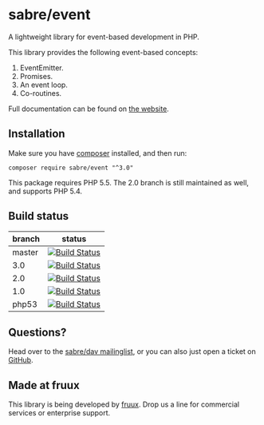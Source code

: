 sabre/event
===========

A lightweight library for event-based development in PHP.

This library provides the following event-based concepts:

1. EventEmitter.
2. Promises.
3. An event loop.
4. Co-routines.

Full documentation can be found on [the website][1].

Installation
------------

Make sure you have [composer][3] installed, and then run:

    composer require sabre/event "^3.0"

This package requires PHP 5.5. The 2.0 branch is still maintained as well, and
supports PHP 5.4.

Build status
------------

| branch | status |
| ------ | ------ |
| master | [![Build Status](https://travis-ci.org/fruux/sabre-event.svg?branch=master)](https://travis-ci.org/fruux/sabre-event) |
| 3.0    | [![Build Status](https://travis-ci.org/fruux/sabre-event.svg?branch=2.0)](https://travis-ci.org/fruux/sabre-event) |
| 2.0    | [![Build Status](https://travis-ci.org/fruux/sabre-event.svg?branch=2.0)](https://travis-ci.org/fruux/sabre-event) |
| 1.0    | [![Build Status](https://travis-ci.org/fruux/sabre-event.svg?branch=1.0)](https://travis-ci.org/fruux/sabre-event) |
| php53  | [![Build Status](https://travis-ci.org/fruux/sabre-event.svg?branch=php53)](https://travis-ci.org/fruux/sabre-event) |


Questions?
----------

Head over to the [sabre/dav mailinglist][4], or you can also just open a ticket
on [GitHub][5].

Made at fruux
-------------

This library is being developed by [fruux](https://fruux.com/). Drop us a line for commercial services or enterprise support.

[1]: http://sabre.io/event/
[3]: http://getcomposer.org/
[4]: http://groups.google.com/group/sabredav-discuss
[5]: https://github.com/fruux/sabre-event/issues/
